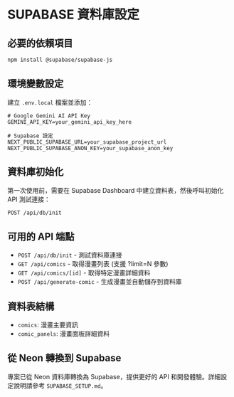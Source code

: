 # SUPABASE 資料庫設定

## 必要的依賴項目

```bash
npm install @supabase/supabase-js
```

## 環境變數設定

建立 `.env.local` 檔案並添加：

```
# Google Gemini AI API Key
GEMINI_API_KEY=your_gemini_api_key_here

# Supabase 設定
NEXT_PUBLIC_SUPABASE_URL=your_supabase_project_url
NEXT_PUBLIC_SUPABASE_ANON_KEY=your_supabase_anon_key
```

## 資料庫初始化

第一次使用前，需要在 Supabase Dashboard 中建立資料表，然後呼叫初始化 API 測試連接：

```bash
POST /api/db/init
```

## 可用的 API 端點

- `POST /api/db/init` - 測試資料庫連接
- `GET /api/comics` - 取得漫畫列表 (支援 ?limit=N 參數)
- `GET /api/comics/[id]` - 取得特定漫畫詳細資料
- `POST /api/generate-comic` - 生成漫畫並自動儲存到資料庫

## 資料表結構

- `comics`: 漫畫主要資訊
- `comic_panels`: 漫畫面板詳細資料

## 從 Neon 轉換到 Supabase

專案已從 Neon 資料庫轉換為 Supabase，提供更好的 API 和開發體驗。詳細設定說明請參考 `SUPABASE_SETUP.md`。
